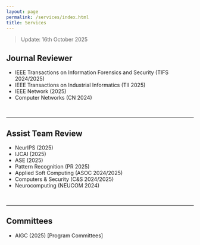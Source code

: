 ```yaml
---
layout: page
permalink: /services/index.html
title: Services
---
```


> Update: 16th October 2025

## Journal Reviewer

- IEEE Transactions on Information Forensics and Security (TIFS 2024/2025)
- IEEE Transactions on Industrial Informatics (TII 2025)
- IEEE Network (2025)
- Computer Networks (CN 2024)
<br>

---
## Assist Team Review

- NeurIPS (2025)
- IJCAI (2025)
- ASE (2025)
- Pattern Recognition (PR 2025)
- Applied Soft Computing (ASOC 2024/2025)
- Computers & Security (C&S 2024/2025)
- Neurocomputing (NEUCOM 2024)

<br>

---
## Committees

- AIGC (2025) \[Program Committees\]
<br>